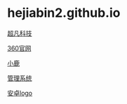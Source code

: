 # hejiabin2.github.io
<a href="https://hejiabin2.github.io//超凡科技/html/超凡科技.html">超凡科技</a>
 
<a href="https://hejiabin2.github.io//360官网/html/360官网.html">360官网</a>

<a href="https://hejiabin2.github.io//小鹿/html/小鹿.html">小鹿</a>
 
<a href="https://hejiabin2.github.io//管理系统/html/管理系统.html">管理系统</a>

<a href="https://hejiabin2.github.io//安卓logo/html/安卓.html">安卓logo</a>



